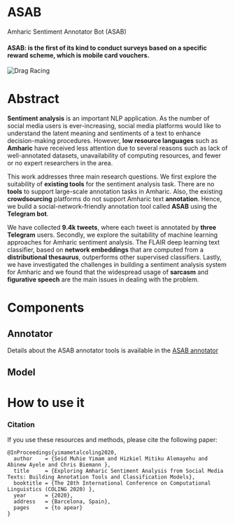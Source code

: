 # ASAB
Amharic Sentiment Annotator Bot (ASAB)

#### ASAB: is the first of its kind to conduct surveys based on a specific reward scheme, which is mobile card vouchers.

![Drag Racing](sentiment_XC5_icon.ico)


# Abstract

**Sentiment analysis** is an important NLP application. As the number of social media users is ever-increasing, social media platforms would like to understand the latent meaning and sentiments of a text to enhance decision-making procedures. However, **low resource languages** such as **Amharic** have received less attention due to several reasons such as lack of well-annotated datasets, unavailability of computing resources, and fewer or no expert researchers in the area.

This work addresses three main research questions. We first explore the suitability of **existing tools** for the sentiment analysis task. There are no **tools** to support large-scale annotation tasks in Amharic. Also, the existing **crowdsourcing** platforms do not support Amharic text **annotation**. Hence, we build a social-network-friendly annotation tool called **ASAB** using the **Telegram bot**. 

We have collected **9.4k tweets**, where each tweet is annotated by **three** **Telegram** users. Secondly, we explore the suitability of machine learning approaches for Amharic sentiment analysis. The FLAIR deep learning text classifier, based on **network embeddings** that are computed from a **distributional thesaurus**, outperforms other supervised classifiers. Lastly, we have investigated the challenges in building a sentiment analysis system for Amharic and we found that the widespread usage of **sarcasm** and **figurative speech** are the main issues in dealing with the problem. 

# Components
## Annotator
Details about the ASAB annotator tools is available in the [ASAB annotator](annotator/readme.md)
## Model
# How to use it

### Citation

If you use these resources and methods, please cite the following paper:

```
@InProceedings{yimametalcoling2020,
  author    = {Seid Muhie Yimam and Hizkiel Mitiku Alemayehu and Abinew Ayele and Chris Biemann },
  title     = {Exploring Amharic Sentiment Analysis from Social Media Texts: Building Annotation Tools and Classification Models},
  booktitle = {The 28th International Conference on Computational Linguistics (COLING 2020) },
  year      = {2020},
  address   = {Barcelona, Spain},
  pages     = {to apear}
}
```
